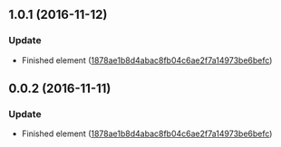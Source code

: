 <a name="1.0.1"></a>
## 1.0.1 (2016-11-12)


### Update

* Finished element ([1878ae1b8d4abac8fb04c6ae2f7a14973be6befc](https://github.com/advanced-rest-client/raml-docs-response-panel/commit/1878ae1b8d4abac8fb04c6ae2f7a14973be6befc))



<a name="0.0.2"></a>
## 0.0.2 (2016-11-11)


### Update

* Finished element ([1878ae1b8d4abac8fb04c6ae2f7a14973be6befc](https://github.com/advanced-rest-client/raml-docs-response-panel/commit/1878ae1b8d4abac8fb04c6ae2f7a14973be6befc))



